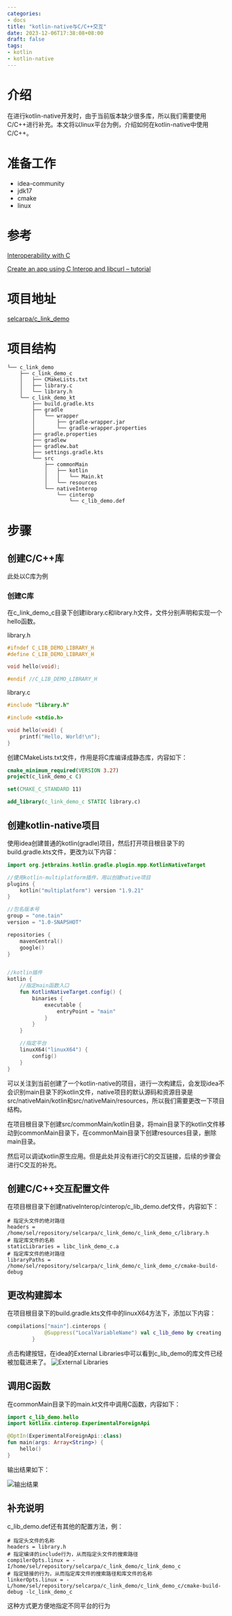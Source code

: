 ```yaml
---
categories:
- docs
title: "kotlin-native与C/C++交互"
date: 2023-12-06T17:38:08+08:00
draft: false
tags:
- kotlin
- kotlin-native
---
```


# 介绍

在进行kotlin-native开发时，由于当前版本缺少很多库，所以我们需要使用C/C++进行补充。本文将以linux平台为例，介绍如何在kotlin-native中使用C/C++。

# 准备工作

- idea-community
- jdk17
- cmake
- linux


# 参考

[Interoperability with C](https://kotlinlang.org/docs/native-c-interop.html)

[Create an app using C Interop and libcurl – tutorial](https://kotlinlang.org/docs/native-app-with-c-and-libcurl.html)

# 项目地址

[selcarpa/c_link_demo](https://github.com/selcarpa/c_link_demo)

# 项目结构

```
└── c_link_demo
    ├── c_link_demo_c
    │   ├── CMakeLists.txt
    │   ├── library.c
    │   └── library.h
    └── c_link_demo_kt
        ├── build.gradle.kts
        ├── gradle
        │   └── wrapper
        │       ├── gradle-wrapper.jar
        │       └── gradle-wrapper.properties
        ├── gradle.properties
        ├── gradlew
        ├── gradlew.bat
        ├── settings.gradle.kts
        └── src
            ├── commonMain
            │   ├── kotlin
            │   │   └── Main.kt
            │   └── resources
            └── nativeInterop
                └── cinterop
                    └── c_lib_demo.def
```

# 步骤

## 创建C/C++库

此处以C库为例

### 创建C库

在c_link_demo_c目录下创建library.c和library.h文件，文件分别声明和实现一个hello函数。

library.h

```c
#ifndef C_LIB_DEMO_LIBRARY_H
#define C_LIB_DEMO_LIBRARY_H

void hello(void);

#endif //C_LIB_DEMO_LIBRARY_H
```

library.c

```c
#include "library.h"

#include <stdio.h>

void hello(void) {
    printf("Hello, World!\n");
}
```

创建CMakeLists.txt文件，作用是将C库编译成静态库，内容如下：

```cmake
cmake_minimum_required(VERSION 3.27)
project(c_link_demo_c C)

set(CMAKE_C_STANDARD 11)

add_library(c_link_demo_c STATIC library.c)
```

## 创建kotlin-native项目

使用idea创建普通的kotlin(gradle)项目，然后打开项目根目录下的build.gradle.kts文件，更改为以下内容：

```kotlin
import org.jetbrains.kotlin.gradle.plugin.mpp.KotlinNativeTarget

//使用kotlin-multiplatform插件，用以创建native项目
plugins {
    kotlin("multiplatform") version "1.9.21"
}

//包名版本号
group = "one.tain"
version = "1.0-SNAPSHOT"

repositories {
    mavenCentral()
    google()
}


//kotlin插件
kotlin {
    //指定main函数入口
    fun KotlinNativeTarget.config() {
        binaries {
            executable {
                entryPoint = "main"
            }
        }
    }

    //指定平台
    linuxX64("linuxX64") {
        config()
    }
}

```

可以关注到当前创建了一个kotlin-native的项目，进行一次构建后，会发现idea不会识别main目录下的kotlin文件，native项目的默认源码和资源目录是src/nativeMain/kotlin和src/nativeMain/resources，所以我们需要更改一下项目结构。

在项目根目录下创建src/commonMain/kotlin目录，将main目录下的kotlin文件移动到commonMain目录下，在commonMain目录下创建resources目录，删除main目录。

然后可以调试kotlin原生应用。但是此处并没有进行C的交互链接，后续的步骤会进行C交互的补充。

## 创建C/C++交互配置文件

在项目根目录下创建nativeInterop/cinterop/c_lib_demo.def文件，内容如下：

```properties
# 指定头文件的绝对路径
headers = /home/sel/repository/selcarpa/c_link_demo/c_link_demo_c/library.h
# 指定库文件的名称
staticLibraries = libc_link_demo_c.a
# 指定库文件的绝对路径
libraryPaths = /home/sel/repository/selcarpa/c_link_demo/c_link_demo_c/cmake-build-debug
```

## 更改构建脚本

在项目根目录下的build.gradle.kts文件中的linuxX64方法下，添加以下内容：

```kotlin
compilations["main"].cinterops {
            @Suppress("LocalVariableName") val c_lib_demo by creating
        }
```

点击构建按钮，在idea的External Libraries中可以看到c_lib_demo的库文件已经被加载进来了。
![External Libraries](images/128376.png)

## 调用C函数

在commonMain目录下的main.kt文件中调用C函数，内容如下：

```kotlin
import c_lib_demo.hello
import kotlinx.cinterop.ExperimentalForeignApi

@OptIn(ExperimentalForeignApi::class)
fun main(args: Array<String>) {
    hello()
}
```

输出结果如下：


![输出结果](images/1233245.png)


## 补充说明

c_lib_demo.def还有其他的配置方法，例：

```properties
# 指定头文件的名称
headers = library.h
# 指定编译的include行为，从而指定头文件的搜索路径
compilerOpts.linux = -I/home/sel/repository/selcarpa/c_link_demo/c_link_demo_c
# 指定链接的行为，从而指定库文件的搜索路径和库文件的名称
linkerOpts.linux = -L/home/sel/repository/selcarpa/c_link_demo/c_link_demo_c/cmake-build-debug -lc_link_demo_c
```

这种方式更方便地指定不同平台的行为